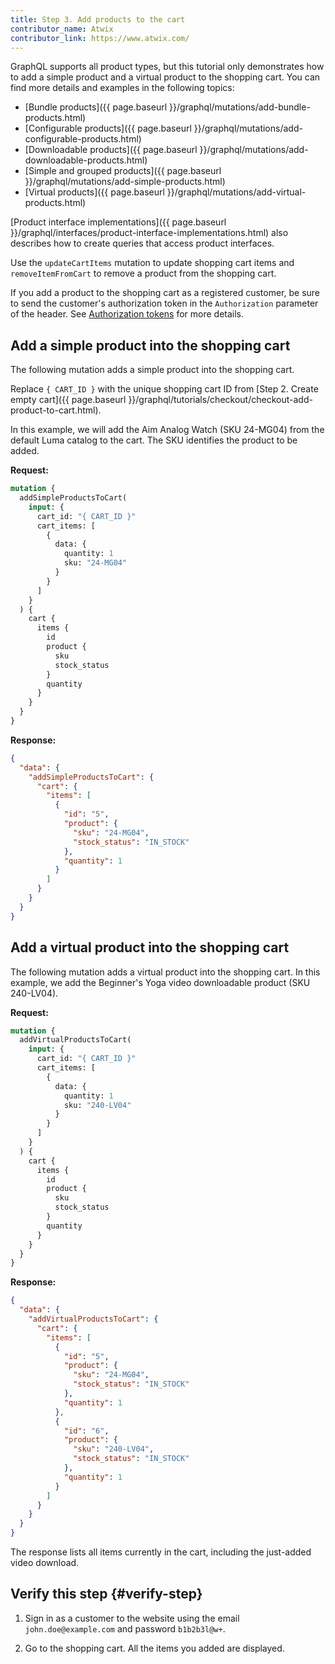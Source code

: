 ```yaml
---
title: Step 3. Add products to the cart
contributor_name: Atwix
contributor_link: https://www.atwix.com/
---
```


GraphQL supports all product types, but this tutorial only demonstrates how to add a simple product and a virtual product to the shopping cart. You can find more details and examples in the following topics:

-  [Bundle products]({{ page.baseurl }}/graphql/mutations/add-bundle-products.html)
-  [Configurable products]({{ page.baseurl }}/graphql/mutations/add-configurable-products.html)
-  [Downloadable products]({{ page.baseurl }}/graphql/mutations/add-downloadable-products.html)
-  [Simple and grouped products]({{ page.baseurl }}/graphql/mutations/add-simple-products.html)
-  [Virtual products]({{ page.baseurl }}/graphql/mutations/add-virtual-products.html)

[Product interface implementations]({{ page.baseurl }}/graphql/interfaces/product-interface-implementations.html) also describes how to create queries that access product interfaces.

Use the `updateCartItems` mutation to update shopping cart items and `removeItemFromCart` to remove a product from the shopping cart.

<InlineAlert variant="info" slots="text" />

If you add a product to the shopping cart as a registered customer, be sure to send the customer's authorization token in the `Authorization` parameter of the header. See [Authorization tokens]({{page.baseurl}}/graphql/authorization-tokens.html) for more details.

## Add a simple product into the shopping cart

The following mutation adds a simple product into the shopping cart.

Replace `{ CART_ID }` with the unique shopping cart ID from [Step 2. Create empty cart]({{ page.baseurl }}/graphql/tutorials/checkout/checkout-add-product-to-cart.html).

In this example, we will add the Aim Analog Watch (SKU 24-MG04) from the default Luma catalog to the cart. The SKU identifies the product to be added.

**Request:**

```graphql
mutation {
  addSimpleProductsToCart(
    input: {
      cart_id: "{ CART_ID }"
      cart_items: [
        {
          data: {
            quantity: 1
            sku: "24-MG04"
          }
        }
      ]
    }
  ) {
    cart {
      items {
        id
        product {
          sku
          stock_status
        }
        quantity
      }
    }
  }
}
```

**Response:**

```json
{
  "data": {
    "addSimpleProductsToCart": {
      "cart": {
        "items": [
          {
            "id": "5",
            "product": {
              "sku": "24-MG04",
              "stock_status": "IN_STOCK"
            },
            "quantity": 1
          }
        ]
      }
    }
  }
}
```

## Add a virtual product into the shopping cart

The following mutation adds a virtual product into the shopping cart.
In this example, we add the Beginner's Yoga video downloadable product (SKU 240-LV04).

**Request:**

```graphql
mutation {
  addVirtualProductsToCart(
    input: {
      cart_id: "{ CART_ID }"
      cart_items: [
        {
          data: {
            quantity: 1
            sku: "240-LV04"
          }
        }
      ]
    }
  ) {
    cart {
      items {
        id
        product {
          sku
          stock_status
        }
        quantity
      }
    }
  }
}
```

**Response:**

```json
{
  "data": {
    "addVirtualProductsToCart": {
      "cart": {
        "items": [
          {
            "id": "5",
            "product": {
              "sku": "24-MG04",
              "stock_status": "IN_STOCK"
            },
            "quantity": 1
          },
          {
            "id": "6",
            "product": {
              "sku": "240-LV04",
              "stock_status": "IN_STOCK"
            },
            "quantity": 1
          }
        ]
      }
    }
  }
}
```

The response lists all items currently in the cart, including the just-added video download.

## Verify this step {#verify-step}

1. Sign in as a customer to the website using the email `john.doe@example.com` and password `b1b2b3l@w+`.

1. Go to the shopping cart. All the items you added are displayed.
